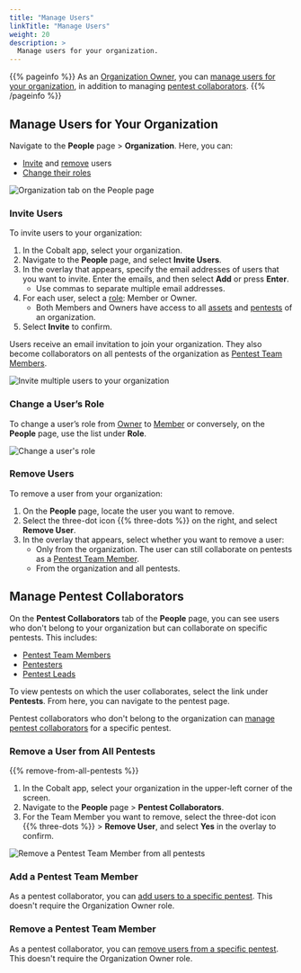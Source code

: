 ```yaml
---
title: "Manage Users"
linkTitle: "Manage Users"
weight: 20
description: >
  Manage users for your organization.
---
```


{{% pageinfo %}}
As an [Organization Owner](/getting-started/glossary/#organization-owner), you can [manage users for your organization](#manage-users-for-your-organization), in addition to managing [pentest collaborators](#manage-pentest-collaborators).
{{% /pageinfo %}}

## Manage Users for Your Organization

Navigate to the **People** page > **Organization**. Here, you can:

- [Invite](#invite-users) and [remove](#remove-users) users
- [Change their roles](#change-a-users-role)

![Organization tab on the People page](/deepdive/PeopleOrganization.png "View and manage users for your organization on the People page")

### Invite Users

To invite users to your organization:

1. In the Cobalt app, select your organization.
1. Navigate to the **People** page, and select **Invite Users**.
1. In the overlay that appears, specify the email addresses of users that you want to invite. Enter the emails, and then select **Add** or press **Enter**.
   - Use commas to separate multiple email addresses.
1. For each user, select a [role](/platform-deep-dive/collaboration/organization/user-roles/): Member or Owner.
    - Both Members and Owners have access to all [assets](/platform-deep-dive/assets/) and [pentests](/platform-deep-dive/pentests/) of an organization.
1. Select **Invite** to confirm.

Users receive an email invitation to join your organization. They also become collaborators on all pentests of the organization as [Pentest Team Members](/getting-started/glossary/#pentest-team-member).

<!--If an email address is invalid or a user has already joined, you see an error message.-->

![Invite multiple users to your organization](/deepdive/InviteUsersOverlay.png "Overlay for inviting multiple users")

### Change a User’s Role

To change a user’s role from [Owner](/getting-started/glossary/#organization-owner) to [Member](/getting-started/glossary/#organization-member) or conversely, on the **People** page, use the list under **Role**.

![Change a user's role](/deepdive/ChangeUserRole.png "Role list on the People page")

### Remove Users

To remove a user from your organization:

1. On the **People** page, locate the user you want to remove.
1. Select the three-dot icon {{% three-dots %}} on the right, and select **Remove User**.
1. In the overlay that appears, select whether you want to remove a user:
    - Only from the organization. The user can still collaborate on pentests as a [Pentest Team Member](/getting-started/glossary/#pentest-team-member).
    - From the organization and all pentests.

## Manage Pentest Collaborators

On the **Pentest Collaborators** tab of the **People** page, you can see users who don't belong to your organization but can collaborate on specific pentests. This includes:

- [Pentest Team Members](/getting-started/glossary/#pentest-team-member)
- [Pentesters](/getting-started/glossary/#pentester)
- [Pentest Leads](/getting-started/glossary/#pentest-lead)

To view pentests on which the user collaborates, select the link under **Pentests**. From here, you can navigate to the pentest page.

Pentest collaborators who don't belong to the organization can [manage pentest collaborators](/platform-deep-dive/collaboration/manage-collaborators/) for a specific pentest.

### Remove a User from All Pentests

{{% remove-from-all-pentests %}}

1. In the Cobalt app, select your organization in the upper-left corner of the screen.
1. Navigate to the **People** page > **Pentest Collaborators**.
1. For the Team Member you want to remove, select the three-dot icon {{% three-dots %}} > **Remove User**, and select **Yes** in the overlay to confirm.

![Remove a Pentest Team Member from all pentests](/deepdive/RemoveCollaboratorFromAllPentests.png "Add a Pentest Team Member from all pentests")

### Add a Pentest Team Member

As a pentest collaborator, you can [add users to a specific pentest](/platform-deep-dive/collaboration/manage-collaborators/#add-a-pentest-team-member). This doesn't require the Organization Owner role.

### Remove a Pentest Team Member

As a pentest collaborator, you can [remove users from a specific pentest](/platform-deep-dive/collaboration/manage-collaborators/#remove-a-pentest-team-member). This doesn't require the Organization Owner role.
